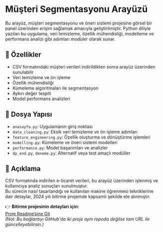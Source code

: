 # Müşteri Segmentasyonu Arayüzü

Bu arayüz, müşteri segmentasyonu ve öneri sistemi projesine görsel bir panel üzerinden erişim sağlamak amacıyla geliştirilmiştir. Python diliyle yazılan bu uygulama, veri temizleme, özellik mühendisliği, modelleme ve performans analizi gibi adımları modüler olarak sunar.

## 🚀 Özellikler

- CSV formatındaki müşteri verileri indirildikten sonra arayüz üzerinden sunulabilir
- Veri temizleme ve ön işleme
- Özellik mühendisliği
- Kümeleme algoritmaları ile segmentasyon
- Aykırı değer tespiti
- Model performans analizleri

## 📁 Dosya Yapısı

- `anasayfa.py`: Uygulamanın giriş noktası
- `data_cleaning.py`: Eksik veri temizleme ve ön işleme adımları
- `feature_engineering.py`: Özellik oluşturma ve dönüştürme işlemleri
- `modelling.py`: Kümeleme ve öneri sistemi modelleri
- `performance.py`: Model başarımları ve analizler
- `dp_end.py`, `deneme.py`: Alternatif veya test amaçlı modüller

## 📌 Açıklama

CSV formatında indirilen e-ticaret verileri, bu arayüz üzerinden işlenmiş ve kullanıcıya analiz sonuçları sunulmuştur.  
Bu sürecin nasıl tasarlandığı ve kullanılan makine öğrenmesi tekniklerine dair detaylar, 2024 yılı bitirme projemde kapsamlı şekilde ele alınmıştır.

👉 **Bitirme projesinin detayları için:**  
[Proje Readme’sine Git](https://github.com/elifkaradenizz/bitirme_projesi_ymu_2024)  
*(Not: Bu bağlantıyı GitHub'da iki proje aynı repoda değilse tam URL ile güncelleyebilirsin.)*

